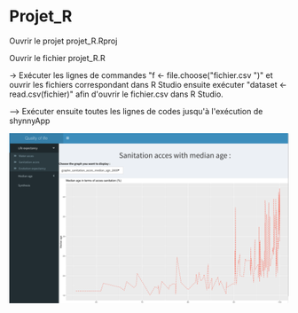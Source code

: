 # Projet_R

Ouvrir le projet projet_R.Rproj

Ouvrir le fichier projet_R.R

-> Exécuter les lignes de commandes "f <- file.choose("fichier.csv ")" et ouvrir les fichiers correspondant dans R Studio ensuite exécuter  "dataset <- read.csv(fichier)" afin d'ouvrir le fichier.csv dans R Studio.

—> Exécuter ensuite toutes les lignes de codes jusqu'à l'exécution de shynnyApp

![img1](https://github.com/AntoineMOREAU1/Data-Viz_R/blob/master/Img_read_me/img1.png)
